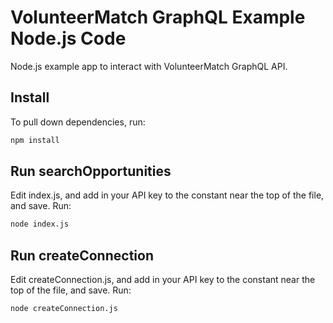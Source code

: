 # VolunteerMatch GraphQL Example Node.js Code

Node.js example app to interact with VolunteerMatch GraphQL API.

## Install

To pull down dependencies, run: 

```bash
npm install
```

## Run searchOpportunities

Edit index.js, and add in your API key to the constant near the top of the file, and save. Run:

```bash
node index.js
```

## Run createConnection

Edit createConnection.js, and add in your API key to the constant near the top of the file, and save. Run:

```bash
node createConnection.js
```
